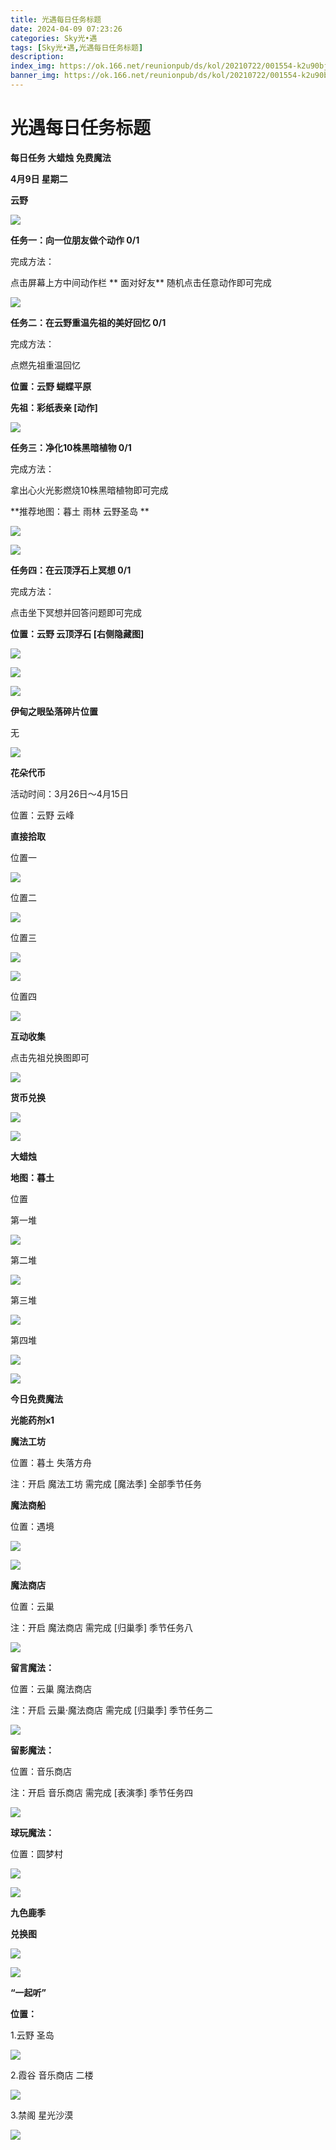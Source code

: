 ```yaml
---
title: 光遇每日任务标题
date: 2024-04-09 07:23:26
categories: Sky光•遇
tags: [Sky光•遇,光遇每日任务标题]
description: 
index_img: https://ok.166.net/reunionpub/ds/kol/20210722/001554-k2u90bj7ay.png?imageView&thumbnail=600x0&type=jpg
banner_img: https://ok.166.net/reunionpub/ds/kol/20210722/001554-k2u90bj7ay.png?imageView&thumbnail=600x0&type=jpg
---
```

# 光遇每日任务标题
**每日任务 大蜡烛 免费魔法**

 **4月9日 星期二**

 **云野**

![](https://img.166.net/reunionpub/ds/kol/20240409/001113-n3jg1q8lyr.jpg)

 **任务一：向一位朋友做个动作 0/1**

完成方法：

点击屏幕上方中间动作栏 **  面对好友** 随机点击任意动作即可完成

![](https://img.166.net/reunionpub/ds/kol/20240409/000338-3cgksidbuz.jpg)

 **任务二：在云野重温先祖的美好回忆 0/1**

完成方法：

点燃先祖重温回忆

 **位置：云野 蝴蝶平原**

 **先祖：彩纸表亲 [动作]**

![](https://img.166.net/reunionpub/ds/kol/20240409/000433-dcso8wv2ia.jpg)

 **任务三：净化10株黑暗植物 0/1**

完成方法：

拿出心火光影燃烧10株黑暗植物即可完成

 **推荐地图：暮土 雨林 云野圣岛   **

![](https://img.166.net/reunionpub/ds/kol/20240409/000453-d0jwctrmqy.jpg)

![](https://img.166.net/reunionpub/ds/kol/20240409/000458-vcrsi8o16k.jpeg)

 **任务四：在云顶浮石上冥想 0/1**

完成方法：

点击坐下冥想并回答问题即可完成

 **位置：云野 云顶浮石 [右侧隐藏图]**

![](https://img.166.net/reunionpub/ds/kol/20240409/000521-es8ng36olz.jpeg)

![](https://img.166.net/reunionpub/ds/kol/20240409/000527-sfi1q3mbhs.jpeg)

![](https://img.166.net/reunionpub/ds/kol/20240127/072230-kr6zdftygs.png)

 **伊甸之眼坠落碎片位置**

无

![](https://img.166.net/reunionpub/ds/kol/20240127/072300-y4gsrkwvcm.png)

 **花朵代币**

活动时间：3月26日～4月15日

位置：云野 云峰

 **直接拾取**

位置一

![](https://img.166.net/reunionpub/ds/kol/20240409/002212-cehw8mgyss.jpg)

位置二

![](https://img.166.net/reunionpub/ds/kol/20240409/002221-zsrh0weny8.jpg)

位置三

![](https://img.166.net/reunionpub/ds/kol/20240409/002229-4e81pm9t3l.jpg)

![](https://img.166.net/reunionpub/ds/kol/20240409/002237-4fy5rvclig.jpg)

位置四

![](https://img.166.net/reunionpub/ds/kol/20240409/002244-67yb4zpkaf.jpeg)

 **互动收集**

点击先祖兑换图即可

![](https://img.166.net/reunionpub/ds/kol/20240402/010948-6pz4mogsv0.jpeg)

 **货币兑换**

![](https://img.166.net/reunionpub/ds/kol/20240402/011403-1mh7orbzfd.jpeg)

![](https://img.166.net/reunionpub/ds/kol/20240127/072300-y4gsrkwvcm.png)

 **大蜡烛**

 **地图：暮土**

位置

第一堆

![](https://img.166.net/reunionpub/ds/kol/20240408/234119-vmtoz02jkg.jpg)

第二堆

![](https://img.166.net/reunionpub/ds/kol/20240408/234127-74sefl1ryh.jpg)

第三堆

![](https://img.166.net/reunionpub/ds/kol/20240408/234133-ot4c36nerl.jpg)

第四堆

![](https://img.166.net/reunionpub/ds/kol/20240408/234139-1v7r2kmqyp.jpg)

 **![](https://img.166.net/reunionpub/ds/kol/20231014/004048-gyt2imp830.png)**

 **今日免费魔法**

 **光能药剂x1**

 **魔法工坊**

位置：暮土 失落方舟

注：开启 魔法工坊 需完成 [魔法季] 全部季节任务

 **魔法商船**

位置：遇境

 **![](https://img.166.net/reunionpub/ds/kol/20231014/004605-qmuiowanf4.png)**

![](https://img.166.net/reunionpub/ds/kol/20240408/234228-1r6wai2tyb.jpg)

 **魔法商店**

位置：云巢

注：开启 魔法商店 需完成 [归巢季] 季节任务八

![](https://img.166.net/reunionpub/ds/kol/20240408/234220-pnd094u7sa.jpg)

 **留言魔法：**

位置：云巢 魔法商店

注：开启 云巢·魔法商店 需完成 [归巢季] 季节任务二

![](https://img.166.net/reunionpub/ds/kol/20240104/233540-rs5n8klws2.jpg)

 **留影魔法：**

位置：音乐商店

注：开启 音乐商店 需完成 [表演季] 季节任务四

![](https://img.166.net/reunionpub/ds/kol/20240324/232604-s9pzjgcduh.jpeg)

 **球玩魔法：**

位置：圆梦村

 **![](https://img.166.net/reunionpub/ds/kol/20231014/005022-4hnlvzm7iu.png)**

 **![](https://img.166.net/reunionpub/ds/kol/20231220/070757-w9oeg612sl.png)**

 **九色鹿季**

 **兑换图**

![](https://img.166.net/reunionpub/ds/kol/20240131/061620-4i3rt0yq5n.png)

 **![](https://img.166.net/reunionpub/ds/kol/20231220/070757-w9oeg612sl.png)**

 **“一起听”**

 **位置：**

1.云野 圣岛

**![](https://img.166.net/reunionpub/ds/kol/20231220/071109-so6aef3jyr.jpeg)**

2.霞谷 音乐商店 二楼

**![](https://img.166.net/reunionpub/ds/kol/20231220/071120-naym3f5u4g.jpeg)**

3.禁阁 星光沙漠

 **![](https://img.166.net/reunionpub/ds/kol/20231220/071136-p6b05krfu4.png)**

